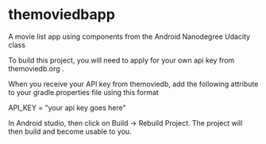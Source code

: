# themoviedbapp
A movie list app using components from the Android Nanodegree Udacity class

To build this project, you will need to apply for your own api key from themoviedb.org .  

When you receive your API key from themoviedb, add the following attribute to your gradle.properties file using this format

API_KEY = "your api key goes here"

In Android studio, then click on Build -> Rebuild Project.  The project will then build and become usable to you.